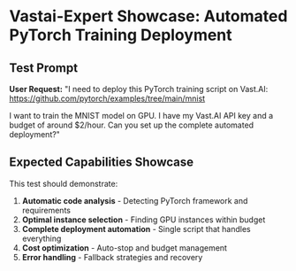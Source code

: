# Vastai-Expert Showcase: Automated PyTorch Training Deployment

## Test Prompt

**User Request:**
"I need to deploy this PyTorch training script on Vast.AI: https://github.com/pytorch/examples/tree/main/mnist

I want to train the MNIST model on GPU. I have my Vast.AI API key and a budget of around $2/hour. Can you set up the complete automated deployment?"

## Expected Capabilities Showcase

This test should demonstrate:

1. **Automatic code analysis** - Detecting PyTorch framework and requirements
2. **Optimal instance selection** - Finding GPU instances within budget
3. **Complete deployment automation** - Single script that handles everything
4. **Cost optimization** - Auto-stop and budget management
5. **Error handling** - Fallback strategies and recovery
